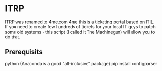 # ITRP
ITRP was renamed to 4me.com
4me this is a ticketing portal based on ITIL. If you need to create few hundreds of tickets for your local IT guys to patch some old systems - this script (I called it The Machinegun) will allow you to do that.

## Prerequisits 
python (Anaconda is a good "all-inclusive" package)
pip install configparser
